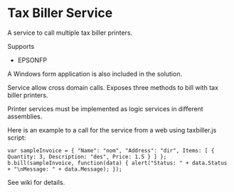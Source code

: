 Tax Biller Service
================

A service to call multiple tax biller printers.

Supports

 - EPSONFP



A Windows form application is also included in the solution.

Service allow cross domain calls. Exposes three methods to bill with tax biller printers.

Printer services must be implemented as logic services in different assemblies.


Here is an example to a call for the service from a web using taxbiller.js script:

    var sampleInvoice = { "Name": "nom", "Address": "dir", Items: [ { Quantity: 3, Description: "des", Price: 1.5 } ] };
    b.bill(sampleInvoice, function(data) { alert("Status: " + data.Status + "\nMessage: " + data.Message); });

See wiki for details.
